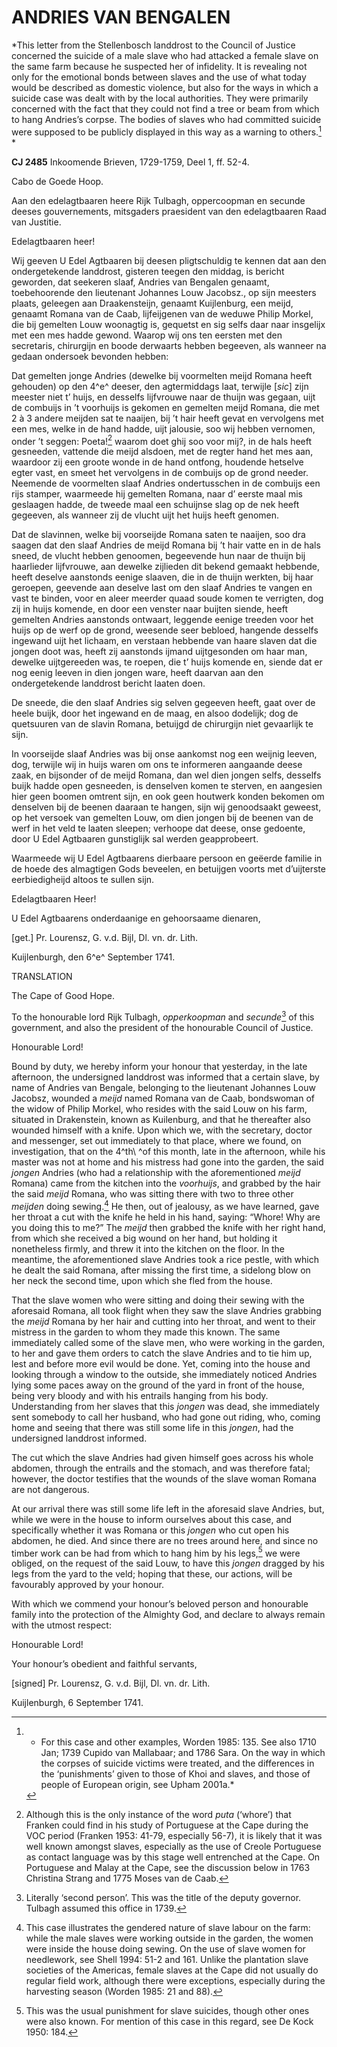 # ANDRIES VAN BENGALEN

*This letter from the Stellenbosch landdrost to the Council of Justice
concerned the suicide of a male slave who had attacked a female slave on
the same farm because he suspected her of infidelity. It is revealing
not only for the emotional bonds between slaves and the use of what
today would be described as domestic violence, but also for the ways in
which a suicide case was dealt with by the local authorities. They were
primarily concerned with the fact that they could not find a tree or
beam from which to hang Andries’s corpse. The bodies of slaves who had
committed suicide were supposed to be publicly displayed in this way as
a warning to others.[^1] *

**CJ 2485** Inkoomende Brieven, 1729-1759, Deel 1, ff. 52-4.

Cabo de Goede Hoop.

Aan den edelagtbaaren heere Rijk Tulbagh, oppercoopman en secunde deeses
gouvernements, mitsgaders praesident van den edelagtbaaren Raad van
Justitie.

Edelagtbaaren heer!

Wij geeven U Edel Agtbaaren bij deesen pligtschuldig te kennen dat aan
den ondergetekende landdrost, gisteren teegen den middag, is bericht
geworden, dat seekeren slaaf, Andries van Bengalen genaamt,
toebehoorende den lieutenant Johannes Louw Jacobsz., op sijn meesters
plaats, geleegen aan Draakensteijn, genaamt Kuijlenburg, een meijd,
genaamt Romana van de Caab, lijfeijgenen van de weduwe Philip Morkel,
die bij gemelten Louw woonagtig is, gequetst en sig selfs daar naar
insgelijx met een mes hadde gewond. Waarop wij ons ten eersten met den
secretaris, chirurgijn en boode derwaarts hebben begeeven, als wanneer
na gedaan ondersoek bevonden hebben:

Dat gemelten jonge Andries (dewelke bij voormelten meijd Romana heeft
gehouden) op den 4^e^ deeser, den agtermiddags laat, terwijle \[*sic*\]
zijn meester niet t’ huijs, en desselfs lijfvrouwe naar de thuijn was
gegaan, uijt de combuijs in ’t voorhuijs is gekomen en gemelten meijd
Romana, die met 2 à 3 andere meijden sat te naaijen, bij ’t hair heeft
gevat en vervolgens met een mes, welke in de hand hadde, uijt jalousie,
soo wij hebben vernomen, onder ’t seggen: Poeta![^2] waarom doet ghij
soo voor mij?, in de hals heeft gesneeden, vattende die meijd alsdoen,
met de regter hand het mes aan, waardoor zij een groote wonde in de hand
ontfong, houdende hetselve egter vast, en smeet het vervolgens in de
combuijs op de grond needer. Neemende de voormelten slaaf Andries
ondertusschen in de combuijs een rijs stamper, waarmeede hij gemelten
Romana, naar d’ eerste maal mis geslaagen hadde, de tweede maal een
schuijnse slag op de nek heeft gegeeven, als wanneer zij de vlucht uijt
het huijs heeft genomen.

Dat de slavinnen, welke bij voorseijde Romana saten te naaijen, soo dra
saagen dat den slaaf Andries de meijd Romana bij ’t hair vatte en in de
hals sneed, de vlucht hebben genoomen, begeevende hun naar de thuijn bij
haarlieder lijfvrouwe, aan dewelke zijlieden dit bekend gemaakt
hebbende, heeft deselve aanstonds eenige slaaven, die in de thuijn
werkten, bij haar geroepen, geevende aan deselve last om den slaaf
Andries te vangen en vast te binden, voor en aleer meerder quaad soude
komen te verrigten, dog zij in huijs komende, en door een venster naar
buijten siende, heeft gemelten Andries aanstonds ontwaart, leggende
eenige treeden voor het huijs op de werf op de grond, weesende seer
bebloed, hangende desselfs ingewand uijt het lichaam, en verstaan
hebbende van haare slaven dat die jongen doot was, heeft zij aanstonds
ijmand uijtgesonden om haar man, dewelke uijtgereeden was, te roepen,
die t’ huijs komende en, siende dat er nog eenig leeven in dien jongen
ware, heeft daarvan aan den ondergetekende landdrost bericht laaten
doen.

De sneede, die den slaaf Andries sig selven gegeeven heeft, gaat over de
heele buijk, door het ingewand en de maag, en alsoo dodelijk; dog de
quetsuuren van de slavin Romana, betuijgd de chirurgijn niet gevaarlijk
te sijn.

In voorseijde slaaf Andries was bij onse aankomst nog een weijnig
leeven, dog, terwijle wij in huijs waren om ons te informeren aangaande
deese zaak, en bijsonder of de meijd Romana, dan wel dien jongen selfs,
desselfs buijk hadde open gesneeden, is denselven komen te sterven, en
aangesien hier geen boomen omtrent sijn, en ook geen houtwerk konden
bekomen om denselven bij de beenen daaraan te hangen, sijn wij
genoodsaakt geweest, op het versoek van gemelten Louw, om dien jongen
bij de beenen van de werf in het veld te laaten sleepen; verhoope dat
deese, onse gedoente, door U Edel Agtbaaren gunstiglijk sal werden
geapprobeert.

Waarmeede wij U Edel Agtbaarens dierbaare persoon en geëerde familie in
de hoede des almagtigen Gods beveelen, en betuijgen voorts met
d’uijterste eerbiedigheijd altoos te sullen sijn.

Edelagtbaaren Heer!

U Edel Agtbaarens onderdaanige en gehoorsaame dienaren,

\[get.\] Pr. Lourensz, G. v.d. Bijl, Dl. vn. dr. Lith.

Kuijlenburgh, den 6^e^ September 1741.

TRANSLATION

The Cape of Good Hope.

To the honourable lord Rijk Tulbagh, *opperkoopman* and *secunde*[^3]
of this government, and also the president of the honourable Council of
Justice.

Honourable Lord!

Bound by duty, we hereby inform your honour that yesterday, in the late
afternoon, the undersigned landdrost was informed that a certain slave,
by name of Andries van Bengale, belonging to the lieutenant Johannes
Louw Jacobsz, wounded a *meijd* named Romana van de Caab, bondswoman of
the widow of Philip Morkel, who resides with the said Louw on his farm,
situated in Drakenstein, known as Kuilenburg, and that he thereafter
also wounded himself with a knife. Upon which we, with the secretary,
doctor and messenger, set out immediately to that place, where we found,
on investigation, that on the 4^th\ ^of this month, late in the
afternoon, while his master was not at home and his mistress had gone
into the garden, the said *jongen* Andries (who had a relationship with
the aforementioned *meijd* Romana) came from the kitchen into the
*voorhuijs*, and grabbed by the hair the said *meijd* Romana, who was
sitting there with two to three other *meijden* doing sewing.[^4] He
then, out of jealousy, as we have learned, gave her throat a cut with
the knife he held in his hand, saying: “Whore! Why are you doing this to
me?” The *meijd* then grabbed the knife with her right hand, from which
she received a big wound on her hand, but holding it nonetheless firmly,
and threw it into the kitchen on the floor. In the meantime, the
aforementioned slave Andries took a rice pestle, with which he dealt the
said Romana, after missing the first time, a sidelong blow on her neck
the second time, upon which she fled from the house.

That the slave women who were sitting and doing their sewing with the
aforesaid Romana, all took flight when they saw the slave Andries
grabbing the *meijd* Romana by her hair and cutting into her throat, and
went to their mistress in the garden to whom they made this known. The
same immediately called some of the slave men, who were working in the
garden, to her and gave them orders to catch the slave Andries and to
tie him up, lest and before more evil would be done. Yet, coming into
the house and looking through a window to the outside, she immediately
noticed Andries lying some paces away on the ground of the yard in front
of the house, being very bloody and with his entrails hanging from his
body. Understanding from her slaves that this *jongen* was dead, she
immediately sent somebody to call her husband, who had gone out riding,
who, coming home and seeing that there was still some life in this
*jongen*, had the undersigned landdrost informed.

The cut which the slave Andries had given himself goes across his whole
abdomen, through the entrails and the stomach, and was therefore fatal;
however, the doctor testifies that the wounds of the slave woman Romana
are not dangerous.

At our arrival there was still some life left in the aforesaid slave
Andries, but, while we were in the house to inform ourselves about this
case, and specifically whether it was Romana or this *jongen* who cut
open his abdomen, he died. And since there are no trees around here, and
since no timber work can be had from which to hang him by his
legs,[^5] we were obliged, on the request of the said Louw, to have
this *jongen* dragged by his legs from the yard to the veld; hoping that
these, our actions, will be favourably approved by your honour.

With which we commend your honour’s beloved person and honourable family
into the protection of the Almighty God, and declare to always remain
with the utmost respect:

Honourable Lord!

Your honour’s obedient and faithful servants,

\[signed\] Pr. Lourensz, G. v.d. Bijl, Dl. vn. dr. Lith.

Kuijlenburgh, 6 September 1741.

[^1]: * For this case and other examples, Worden 1985: 135. See also
    1710 Jan; 1739 Cupido van Mallabaar; and 1786 Sara. On the way in
    which the corpses of suicide victims were treated, and the
    differences in the ‘punishments’ given to those of Khoi and slaves,
    and those of people of European origin, see Upham 2001a.*

[^2]:  Although this is the only instance of the word *puta* (‘whore’)
    that Franken could find in his study of Portuguese at the Cape
    during the VOC period (Franken 1953: 41-79, especially 56-7), it is
    likely that it was well known amongst slaves, especially as the use
    of Creole Portuguese as contact language was by this stage well
    entrenched at the Cape. On Portuguese and Malay at the Cape, see the
    discussion below in 1763 Christina Strang and 1775 Moses van de
    Caab.

[^3]:  Literally ‘second person’. This was the title of the deputy
    governor. Tulbagh assumed this office in 1739.

[^4]:  This case illustrates the gendered nature of slave labour on the
    farm: while the male slaves were working outside in the garden, the
    women were inside the house doing sewing. On the use of slave women
    for needlework, see Shell 1994: 51-2 and 161. Unlike the plantation
    slave societies of the Americas, female slaves at the Cape did not
    usually do regular field work, although there were exceptions,
    especially during the harvesting season (Worden 1985: 21 and 88).

[^5]:  This was the usual punishment for slave suicides, though other
    ones were also known. For mention of this case in this regard, see
    De Kock 1950: 184.
